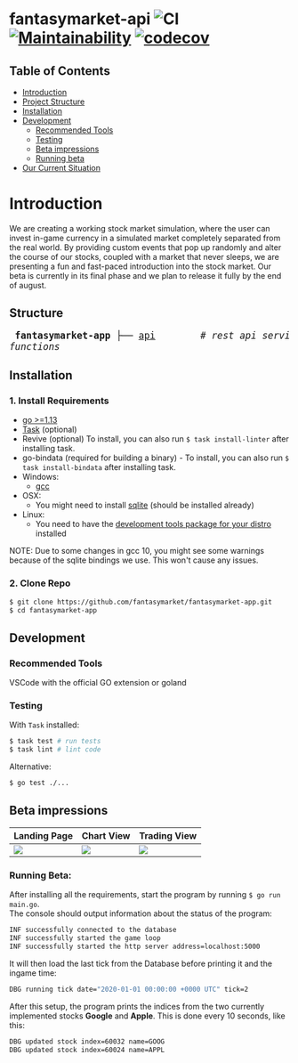 # fantasymarket-api ![CI](https://github.com/fantasymarket/fantasymarket-api/workflows/CI/badge.svg) [![Maintainability](https://api.codeclimate.com/v1/badges/0702b9a5e11f3a0b7629/maintainability)](https://codeclimate.com/github/fantasymarket/fantasymarket-api/maintainability) [![codecov](https://codecov.io/gh/fantasymarket/fantasymarket-api/branch/develop/graph/badge.svg)](https://codecov.io/gh/fantasymarket/fantasymarket-api)


## Table of Contents

- [Introduction](#introduction)
- [Project Structure](#structure)
- [Installation](#installation)
- [Development](#development)
  - [Recommended Tools](#recommended-tools)
  - [Testing](#testing)
  - [Beta impressions](#beta-impressions)
  - [Running beta](#running-beta)
- [Our Current Situation](#our-current-situation)

# Introduction

We are creating a working stock market simulation, where the user can invest in-game currency in a simulated market completely separated from the real world. By providing custom events that pop up randomly and alter the course of our stocks, coupled with a market that never sleeps, we are presenting a fun and fast-paced introduction into the stock market. Our beta is currently in its final phase and we plan to release it fully by the end of august.

## Structure

<big><pre>
**fantasymarket-app**
├── [api](api/)&nbsp;&nbsp;&nbsp;&nbsp;&nbsp;&nbsp;&nbsp; _# rest api service_
├── [database](database/) &nbsp; _# database service_
├── [game](game/) &nbsp;&nbsp;&nbsp;&nbsp;&nbsp; _# game service_
└── [utils](utils/) &nbsp;&nbsp;&nbsp;&nbsp; _# utility functions_</pre></big>

## Installation

### 1. Install Requirements

- [go >=1.13](https://golang.org/dl/)
- [Task](https://taskfile.dev/#/installation) (optional)
- Revive (optional) To install, you can also run `$ task install-linter` after installing task.
- go-bindata (required for building a binary) - To install, you can also run `$ task install-bindata` after installing task.
- Windows:
	- [gcc](https://sourceforge.net/projects/tdm-gcc/)
- OSX:
	- You might need to install [sqlite](https://github.com/mattn/go-sqlite3#mac-osx) (should be installed already)
- Linux:
	- You need to have the [development tools package for your distro](https://github.com/mattn/go-sqlite3#linux) installed

NOTE: Due to some changes in gcc 10, you might see some warnings because of the sqlite bindings we use. This won't cause any issues. 

### 2. Clone Repo

```bash
$ git clone https://github.com/fantasymarket/fantasymarket-app.git
$ cd fantasymarket-app
```

## Development

### Recommended Tools

VSCode with the official GO extension or goland 

### Testing

With `Task` installed:

```bash
$ task test # run tests
$ task lint # lint code
```

Alternative:
```bash
$ go test ./...
```

## Beta impressions

| Landing Page      | Chart View      | Trading View |
|------------|-------------|-------------|
| <img src=https://i.imgur.com/lK5VEYK.jpg> | <img src=https://i.imgur.com/duyFyZS.jpg> | <img src=https://i.imgur.com/AncR4ah.png> |

### Running Beta:

After installing all the requirements, start the program by running `$ go run main.go`.\
The console should output information about the status of the program:

```bash
INF successfully connected to the database
INF successfully started the game loop
INF successfully started the http server address=localhost:5000
```

It will then load the last tick from the Database before printing it and the ingame time:

```bash
DBG running tick date="2020-01-01 00:00:00 +0000 UTC" tick=2
```

After this setup, the program prints the indices from the two currently implemented stocks **Google** and **Apple**. 
This is done every 10 seconds, like this:

```bash
DBG updated stock index=60032 name=GOOG
DBG updated stock index=60024 name=APPL
```
